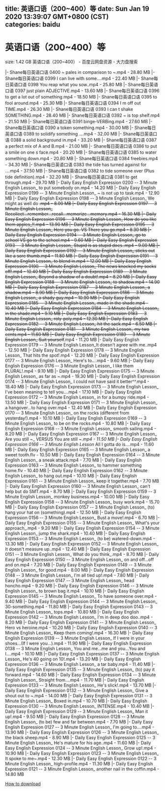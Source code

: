 
title: 英语口语（200~400）等
date: Sun Jan 19 2020 13:39:07 GMT+0800 (CST)    
categories: baidu
---

# 英语口语（200~400）等
size: 1.42 GB
 英语口语（200~400） - 百度云网盘资源 - 大力盘搜索
 
|- Shane每日英语口语 0400  ~ pales in comparison to ~.mp4 - 28.80 MB
|- Shane每日英语口语 0399  I can live with some....mp4 - 22.40 MB
|- Shane每日英语口语 0398  You reap what you sow..mp4 - 25.80 MB
|- Shane每日英语口语 0397  just plain ADJECTIVE.mp4 - 13.60 MB
|- Shane每日英语口语 0396  to get a lot out of something.mp4 - 18.50 MB
|- Shane每日英语口语 0395  to fool around.mp4 - 25.30 MB
|- Shane每日英语口语 0394  I m off out TIME.mp4 - 26.30 MB
|- Shane每日英语口语 0393  I can t shake SOMETHING.mp4 - 28.40 MB
|- Shane每日英语口语 0392  ~ is top shelf.mp4 - 21.50 MB
|- Shane每日英语口语 0391  binge-VERBing.mp4 - 27.60 MB
|- Shane每日英语口语 0390  a token  something.mp4 - 30.00 MB
|- Shane每日英语口语 0389  to solidify something ....mp4 - 32.00 MB
|- Shane每日英语口语 0388  a solid background in.mp4 - 33.20 MB
|- Shane每日英语口语 0387  a perfect mix of A and B.mp4 - 21.00 MB
|- Shane每日英语口语 0386  to put a smile on one s face.mp4 - 20.20 MB
|- Shane每日英语口语 0385  to water something down.mp4 - 20.80 MB
|- Shane每日英语口语 0384  freebies.mp4 - 34.30 MB
|- Shane每日英语口语 0383  the tide has turned against for ....mp4 - 37.50 MB
|- Shane每日英语口语 0382  to tide someone over (Plus  tide  definition).mp4 - 32.20 MB
|- Shane每日英语口语 0381  to get through.mp4 - 29.70 MB
|- Daily Easy English Expression 0200 -- 3 Minute English Lesson_ to put somebody on.mp4 - 14.20 MB
|- Daily Easy English Expression 0199 -- 3 Minute English Lesson_ ~ is not up to task.mp4 - 12.90 MB
|- Daily Easy English Expression 0198 -- 3 Minute English Lesson_ We might as well do ~~.mp4 - 8.00 MB
|- Daily Easy English Expression 0197 -- 3 Minute English Lesson_ Recollect...remember...recall...memorize...memory.mp4 - 16.30 MB
|- Daily Easy English Expression 0196 -- 3 Minute English Lesson_ How do you like them apples_!!.mp4 - 13.90 MB
|- Daily Easy English Expression 0195 -- 3 Minute English Lesson_ Here you go. VS There you go.mp4 - 8.30 MB
|- Daily Easy English Expression 0194 -- 3 Minute English Lesson_ go to school VS go to the school.mp4 - 9.60 MB
|- Daily Easy English Expression 0193 -- 3 Minute English Lesson_ Stupid is as stupid does..mp4 - 9.00 MB
|- Daily Easy English Expression 0192 -- 3 Minute English Lesson_ sticks out like a sore thumb.mp4 - 11.80 MB
|- Daily Easy English Expression 0191 -- 3 Minute English Lesson_ to blend in.mp4 - 12.00 MB
|- Daily Easy English Expression 0190 -- 3 Minute English Lesson_ The news knocked my socks off!.mp4 - 10.40 MB
|- Daily Easy English Expression 0189 -- 3 Minute English Lesson_ Beyond a shadow of a doubt!.mp4 - 8.20 MB
|- Daily Easy English Expression 0188 -- 3 Minute English Lesson_ to shadow.mp4 - 14.90 MB
|- Daily Easy English Expression 0187 -- 3 Minute English Lesson_ a shadow.mp4 - 8.90 MB
|- Daily Easy English Expression 0186 -- 3 Minute English Lesson_ a shady guy.mp4 - 10.90 MB
|- Daily Easy English Expression 0185 -- 3 Minute English Lesson_ made in the shade.mp4 - 10.40 MB
|- Daily Easy English Expression 0184 -- 3 Minute English Lesson_ in the shade.mp4 - 9.10 MB
|- Daily Easy English Expression 0183 -- 3 Minute English Lesson_ roly-poly.mp4 - 12.30 MB
|- Daily Easy English Expression 0182 -- 3 Minute English Lesson_ hit the sack.mp4 - 6.50 MB
|- Daily Easy English Expression 0181 -- 3 Minute English Lesson_ my two cents.mp4 - 11.60 MB
|- Daily Easy English Expression 0180 -- 3 Minute English Lesson_ Suit yourself~~.mp4 - 11.20 MB
|- Daily Easy English Expression 0179 -- 3 Minute English Lesson_It doesn't agree with me..mp4 - 12.50 MB
|- Daily Easy English Expression 0178 -- 3 Minute English Lesson_ That hits the spot!.mp4 - 12.20 MB
|- Daily Easy English Expression 0177 -- 3 Minute English Lesson_ Here's to....mp4 - 9.60 MB
|- Daily Easy English Expression 0176 -- 3 Minute English Lesson_ I like them PLURAL!.mp4 - 9.10 MB
|- Daily Easy English Expression 0175 -- 3 Minute English Lesson_ as far as ~.mp4 - 19.30 MB
|- Daily Easy English Expression 0174 -- 3 Minute English Lesson_ I could not have said it better^^.mp4 - 18.40 MB
|- Daily Easy English Expression 0173 -- 3 Minute English Lesson_ I've been meaning to tell you....mp4 - 17.10 MB
|- Daily Easy English Expression 0172 -- 3 Minute English Lesson_ in for a bumpy ride.mp4 - 13.50 MB
|- Daily Easy English Expression 0171 -- 3 Minute English Lesson_ a hangover...to hang over.mp4 - 12.40 MB
|- Daily Easy English Expression 0170 -- 3 Minute English Lesson_ on the rocks (different from yesterday!).mp4 - 10.10 MB
|- Daily Easy English Expression 0169 -- 3 Minute English Lesson_ to be on the rocks.mp4 - 10.80 MB
|- Daily Easy English Expression 0168 -- 3 Minute English Lesson_ smooth sailing.mp4 - 8.20 MB
|- Daily Easy English Expression 0167 -- 3 Minute English Lesson_ Are you still ~_ VERSUS You are still ~_.mp4 - 11.50 MB
|- Daily Easy English Expression 0166 -- 3 Minute English Lesson_ All I gotta do is....mp4 - 11.60 MB
|- Daily Easy English Expression 0165 -- 3 Minute English Lesson_ a sweet tooth.flv - 10.50 MB
|- Daily Easy English Expression 0164 -- 3 Minute English Lesson_ a sneak attack.mp4 - 7.70 MB
|- Daily Easy English Expression 0163 -- 3 Minute English Lesson_ to hammer something home.flv - 10.40 MB
|- Daily Easy English Expression 0162 -- 3 Minute English Lesson_ to hang out.mp4 - 10.10 MB
|- Daily Easy English Expression 0161 -- 3 Minute English Lesson_ keep it together.mp4 - 7.70 MB
|- Daily Easy English Expression 0160 -- 3 Minute English Lesson_ can't help but do SMT.mp4 - 8.70 MB
|- Daily Easy English Expression 0159 -- 3 Minute English Lesson_ monkey business.mp4 - 10.00 MB
|- Daily Easy English Expression 0158 -- 3 Minute English Lesson_ busy work.mp4 - 15.70 MB
|- Daily Easy English Expression 0157 -- 3 Minute English Lesson_ (to) hang your hat on (something).mp4 - 12.50 MB
|- Daily Easy English Expression 0156 -- 3 Minute English Lesson_ Bust a move!.mp4 - 6.70 MB
|- Daily Easy English Expression 0155 -- 3 Minute English Lesson_ What's your approach_.mp4 - 9.20 MB
|- Daily Easy English Expression 0154 -- 3 Minute English Lesson_ jump the shark.mp4 - 10.40 MB
|- Daily Easy English Expression 0153 -- 3 Minute English Lesson_ (to be) watered-down.mp4 - 13.30 MB
|- Daily Easy English Expression 0152 -- 3 Minute English Lesson_ It doesn't measure up..mp4 - 12.40 MB
|- Daily Easy English Expression 0151 -- 3 Minute English Lesson_ What do you think_.mp4 - 8.70 MB
|- Daily Easy English Expression 0150 -- 3 Minute English Lesson_ on and off...off and on.mp4 - 7.20 MB
|- Daily Easy English Expression 0149 -- 3 Minute English Lesson_ for good.mp4 - 8.00 MB
|- Daily Easy English Expression 0148 -- 3 Minute English Lesson_ I'm all tied up!.mp4 - 7.80 MB
|- Daily Easy English Expression 0147 -- 3 Minute English Lesson_ head honcho.mp4 - 9.20 MB
|- Daily Easy English Expression 0146 -- 3 Minute English Lesson_ to brown bag it.mp4 - 10.10 MB
|- Daily Easy English Expression 0145 -- 3 Minute English Lesson_ To have someone over.mp4 - 9.40 MB
|- Daily Easy English Expression 0144 -- 3 Minute English Lesson_ 30-something.mp4 - 11.80 MB
|- Daily Easy English Expression 0143 -- 3 Minute English Lesson_ tops.mp4 - 10.80 MB
|- Daily Easy English Expression 0142 -- 3 Minute English Lesson_ I'm in deep doo doo..mp4 - 8.20 MB
|- Daily Easy English Expression 0141 -- 3 Minute English Lesson_ Hero vs heroine.mp4 - 10.20 MB
|- Daily Easy English Expression 0140 -- 3 Minute English Lesson_ Keep them coming!.mp4 - 16.30 MB
|- Daily Easy English Expression 0139 -- 3 Minute English Lesson_ If I were in your shoes...(If I were you...).mp4 - 11.90 MB
|- Daily Easy English Expression 0138 -- 3 Minute English Lesson_ You and me...me and you...You and I....mp4 - 10.10 MB
|- Daily Easy English Expression 0137 -- 3 Minute English Lesson_ He's 40 going on 10!.mp4 - 13.20 MB
|- Daily Easy English Expression 0136 -- 3 Minute English Lesson_ a tar baby.mp4 - 11.40 MB
|- Daily Easy English Expression 0135 -- 3 Minute English Lesson_ (to) pay it forward.mp4 - 14.60 MB
|- Daily Easy English Expression 0134 -- 3 Minute English Lesson_ Straight from....mp4 - 11.70 MB
|- Daily Easy English Expression 0133 -- 3 Minute English Lesson_ He's slick!.mp4 - 13.70 MB
|- Daily Easy English Expression 0132 -- 3 Minute English Lesson_ Give a shout out to ~.mp4 - 14.00 MB
|- Daily Easy English Expression 0131 -- 3 Minute English Lesson_ Boxed in.mp4 - 10.70 MB
|- Daily Easy English Expression 0130 -- 3 Minute English Lesson_ INTENSE.mp4 - 10.40 MB
|- Daily Easy English Expression 0129 -- 3 Minute English Lesson_ Man it up!.mp4 - 9.50 MB
|- Daily Easy English Expression 0128 -- 3 Minute English Lesson_ (to be) few and far between.mp4 - 7.70 MB
|- Daily Easy English Expression 0127 -- 3 Minute English Lesson_ I'm going to....mp4 - 13.90 MB
|- Daily Easy English Expression 0126 -- 3 Minute English Lesson_ the black sheep.mp4 - 8.90 MB
|- Daily Easy English Expression 0125 -- 3 Minute English Lesson_ He's mature for his age..mp4 - 11.60 MB
|- Daily Easy English Expression 0124 -- 3 Minute English Lesson_ Grow up!.mp4 - 10.90 MB
|- Daily Easy English Expression 0123 -- 3 Minute English Lesson_ It spoke to me~.mp4 - 12.30 MB
|- Daily Easy English Expression 0122 -- 3 Minute English Lesson_ high-profile.mp4 - 11.30 MB
|- Daily Easy English Expression 0121 -- 3 Minute English Lesson_ another nail in the coffin.mp4 - 14.80 MB

[How to download](https://bpcam.bemobtrk.com/go/2ceec3aa-1ca2-46d6-b9ff-aaa5c184517c?jno=4527)